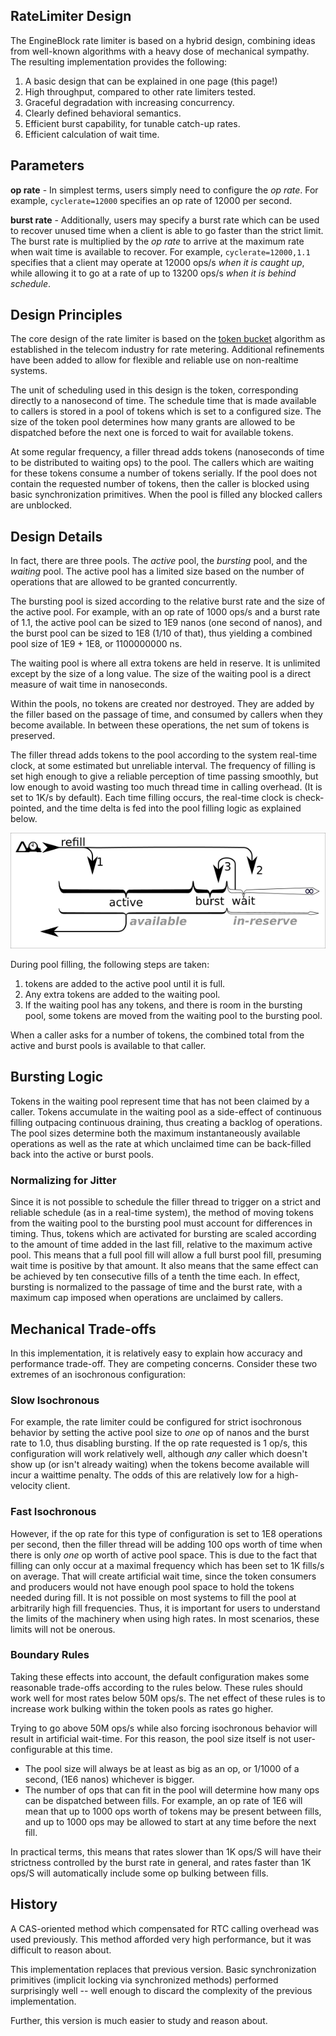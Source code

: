 ## RateLimiter Design

The EngineBlock rate limiter is based on a hybrid design, combining ideas
from well-known algorithms with a heavy dose of mechanical sympathy. The
resulting implementation provides the following:

1. A basic design that can be explained in one page (this page!)
2. High throughput, compared to other rate limiters tested.
3. Graceful degradation with increasing concurrency.
4. Clearly defined behavioral semantics.
5. Efficient burst capability, for tunable catch-up rates.
6. Efficient calculation of wait time.

## Parameters

**op rate** - In simplest terms, users simply need to configure the *op rate*.
For example, `cyclerate=12000` specifies an op rate of 12000 per second.

**burst rate** - Additionally, users may specify a burst rate which can be used
to recover unused time when a client is able to go faster than the strict
limit. The burst rate is multiplied by the _op rate_ to arrive at the maximum
rate when wait time is available to recover. For example, `cyclerate=12000,1.1`
specifies that a client may operate at 12000 ops/s _when it is caught up_,
while allowing it to go at a rate of up to 13200 ops/s _when it is behind
schedule_.

## Design Principles

The core design of the rate limiter is based on the [token
bucket](https://en.wikipedia.org/wiki/Token_bucket) algorithm as established in
the telecom industry for rate metering. Additional refinements have been
added to allow for flexible and reliable use on non-realtime systems.

The unit of scheduling used in this design is the token, corresponding directly
to a nanosecond of time. The schedule time that is made available to callers is
stored in a pool of tokens which is set to a configured size. The size of the
token pool determines how many grants are allowed to be dispatched before the
next one is forced to wait for available tokens.

At some regular frequency, a filler thread adds tokens (nanoseconds of time to
be distributed to waiting ops) to the pool. The callers which are waiting for
these tokens consume a number of tokens serially. If the pool does not contain
the requested number of tokens, then the caller is blocked using basic
synchronization primitives. When the pool is filled any blocked callers are
unblocked.

## Design Details

In fact, there are three pools. The _active_ pool, the _bursting_ pool, and the
_waiting_ pool. The active pool has a limited size based on the number of
operations that are allowed to be granted concurrently.

The bursting pool is sized according to the relative burst rate and the size of the
active pool. For example, with an op rate of 1000 ops/s and a burst rate of 1.1,
the active pool can be sized to 1E9 nanos (one second of nanos), and the burst
pool can be sized to 1E8 (1/10 of that), thus yielding a combined pool size of
1E9 + 1E8, or 1100000000 ns.

The waiting pool is where all extra tokens are held in reserve. It is unlimited
except by the size of a long value. The size of the waiting pool is a direct
measure of wait time in nanoseconds.

Within the pools, no tokens are created nor destroyed. They are added by the
filler based on the passage of time, and consumed by callers when they become
available. In between these operations, the net sum of tokens is preserved.

The filler thread adds tokens to the pool according to the system real-time
clock, at some estimated but unreliable interval. The frequency of filling is set
high enough to give a reliable perception of time passing smoothly, but low
enough to avoid wasting too much thread time in calling overhead. (It is set to
1K/s by default). Each time filling occurs, the real-time clock is
check-pointed, and the time delta is fed into the pool filling logic as
explained below.

![RateLimiterDesign](hybrid_ratelimiter_sketch.png)

During pool filling, the following steps are taken:
1) tokens are added to the active pool until it is full.
2) Any extra tokens are added to the waiting pool. 
3) If the waiting pool has any tokens, and there is room in the bursting pool,
   some tokens are moved from the waiting pool to the bursting pool.

When a caller asks for a number of tokens, the combined total from the active
and burst pools is available to that caller.

## Bursting Logic

Tokens in the waiting pool represent time that has not been claimed by a caller.
Tokens accumulate in the waiting pool as a side-effect of continuous filling
outpacing continuous draining, thus creating a backlog of operations. The pool
sizes determine both the maximum instantaneously available operations as well as
the rate at which unclaimed time can be back-filled back into the active or
burst pools.

### Normalizing for Jitter

Since it is not possible to schedule the filler thread to trigger on a strict
and reliable schedule (as in a real-time system), the method of moving tokens
from the waiting pool to the bursting pool must account for differences in
timing. Thus, tokens which are activated for bursting are scaled according to
the amount of time added in the last fill, relative to the maximum active pool.
This means that a full pool fill will allow a full burst pool fill, presuming
wait time is positive by that amount. It also means that the same effect can be
achieved by ten consecutive fills of a tenth the time each. In effect, bursting
is normalized to the passage of time and the burst rate, with a maximum cap
imposed when operations are unclaimed by callers.

## Mechanical Trade-offs

In this implementation, it is relatively easy to explain how accuracy and
performance trade-off. They are competing concerns. Consider these two extremes
of an isochronous configuration:

### Slow Isochronous

For example, the rate limiter could be configured for strict isochronous
behavior by setting the active pool size to *one* op of nanos and the burst rate
to 1.0, thus disabling bursting. If the op rate requested is 1 op/s, this
configuration will work relatively well, although *any* caller which doesn't
show up (or isn't already waiting) when the tokens become available will incur a
waittime penalty. The odds of this are relatively low for a high-velocity
client.

### Fast Isochronous

However, if the op rate for this type of configuration is set to 1E8 operations
per second, then the filler thread will be adding 100 ops worth of time when
there is only *one* op worth of active pool space. This is due to the fact that
filling can only occur at a maximal frequency which has been set to 1K fills/s
on average. That will create artificial wait time, since the token consumers and
producers would not have enough pool space to hold the tokens needed during
fill. It is not possible on most systems to fill the pool at arbitrarily high
fill frequencies. Thus, it is important for users to understand the limits of
the machinery when using high rates. In most scenarios, these limits will not be
onerous.

### Boundary Rules

Taking these effects into account, the default configuration makes some
reasonable trade-offs according to the rules below. These rules should work well
for most rates below 50M ops/s. The net effect of these rules is to increase
work bulking within the token pools as rates go higher.

Trying to go above 50M ops/s while also forcing isochronous behavior will result
in artificial wait-time. For this reason, the pool size itself is not
user-configurable at this time.

- The pool size will always be at least as big as an op, or 1/1000 of a second,
   (1E6 nanos) whichever is bigger.
- The number of ops that can fit in the pool will determine how many ops
   can be dispatched between fills. For example, an op rate of 1E6 will mean
   that up to 1000 ops worth of tokens may be present between fills, and
   up to 1000 ops may be allowed to start at any time before the next fill.

In practical terms, this means that rates slower than 1K ops/S will have their
strictness controlled by the burst rate in general, and rates faster than 1K
ops/S will automatically include some op bulking between fills.

## History

A CAS-oriented method which compensated for RTC calling overhead was used
previously. This method afforded very high performance, but it was difficult to
reason about.

This implementation replaces that previous version. Basic synchronization
primitives (implicit locking via synchronized methods) performed surprisingly
well -- well enough to discard the complexity of the previous implementation.

Further, this version is much easier to study and reason about.